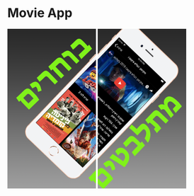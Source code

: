 # Movie App
<p float="left" margin="0 0">
<img width="200px" src="https://github.com/YRol3/Movie-App/blob/master/GitPictures/logo1.png?raw=true" />
<img width="200px" src="https://github.com/YRol3/Movie-App/blob/master/GitPictures/logo2.png?raw=true" />
</p>
